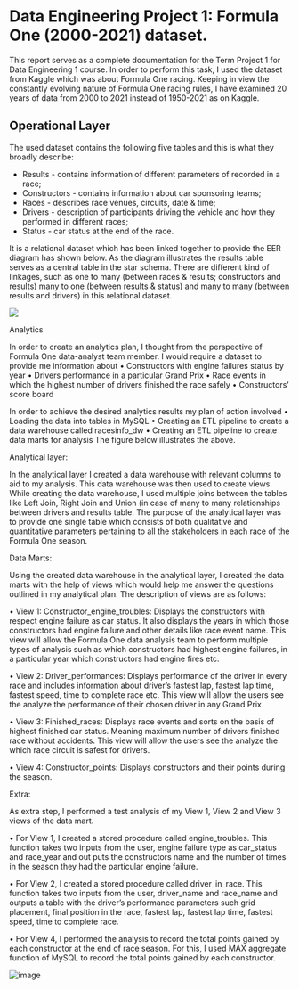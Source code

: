 # Data Engineering Project 1:  Formula One (2000-2021) dataset.

This report serves as a complete documentation for the Term Project 1 for Data Engineering 1 course. In order to perform this task, I used the dataset from Kaggle which was about Formula One racing.  Keeping in view the constantly evolving nature of Formula One racing rules, I have examined 20 years of data from 2000 to 2021 instead of 1950-2021 as on Kaggle. 

## Operational Layer

The used dataset contains the following five tables and this is what they broadly describe:
- Results - contains information of different parameters of recorded in a race;
- Constructors - contains information about car sponsoring teams;
- Races - describes race venues, circuits, date & time;
- Drivers - description of participants driving the vehicle and how they performed in different races;
- Status - car status at the end of the race. 

It is a relational dataset which has been linked together to provide the EER diagram has shown below. As the diagram illustrates the results table serves as a central table in the star schema. There are different kind of linkages, such as one to many (between races & results; constructors and results) many to one (between results & status) and many to many (between results and drivers) in this relational dataset. 

![](https://user-images.githubusercontent.com/90857281/141663842-885b0d34-b444-4641-926d-fe72036b1337.png)

Analytics

In order to create an analytics plan, I thought from the perspective of Formula One 
data-analyst team member. I would require a dataset to provide me information about 
•	Constructors with engine failures status by year
•	Drivers performance in a particular Grand Prix
•	Race events in which the highest number of drivers finished the race safely
•	Constructors’ score board

In order to achieve the desired analytics results my plan of action involved 
•	Loading the data into tables in MySQL
•	Creating an ETL pipeline to create a data warehouse called racesinfo_dw
•	Creating an ETL pipeline to create data marts for analysis 
The figure below illustrates the above.
 


Analytical layer: 

In the analytical layer I created a data warehouse with relevant columns to aid to my analysis. This data warehouse was then used to create views.  While creating the data warehouse, I used multiple joins between the tables like Left Join, Right Join and Union (in case of many to many relationships between drivers and results table. The purpose of the analytical layer was to provide one single table which consists of both qualitative and quantitative parameters pertaining to all the stakeholders in each race of the Formula One season. 
 

 


Data Marts: 

Using the created data warehouse in the analytical layer, I created the data marts with the help of views which would help me answer the questions outlined in my analytical plan. The description of views are as follows:

•	View 1: Constructor_engine_troubles:
Displays the constructors with respect engine failure as car status. It also displays the years in which those constructors had engine failure and other details like race event name.  This view will allow the Formula One data analysis team to perform multiple types of analysis such as which constructors had highest engine failures, in a particular year which constructors had engine fires etc. 

•	View 2: Driver_performances:
Displays performance of the driver in every race and includes information about driver’s fastest lap, fastest lap time, fastest speed, time to complete race etc. This view will allow the users see the analyze the performance of their chosen driver in any Grand Prix

•	View 3: Finished_races:
Displays race events and sorts on the basis of highest finished car status. Meaning maximum number of drivers finished race without accidents. This view will allow the users see the analyze the which race circuit is safest for drivers.

•	View 4: Constructor_points:
Displays constructors and their points during the season.

Extra:

As extra step, I performed a test analysis of my View 1, View 2 and View 3 views of the data mart.

•	For View 1, I created a stored procedure called engine_troubles. This function takes two inputs from the user, engine failure type as car_status and race_year and out puts the constructors name and the number of times in the season they had the particular engine failure.


•	For View 2, I created a stored procedure called driver_in_race. This function takes two inputs from the user, driver_name and race_name and outputs a table with the driver’s performance parameters such grid placement, final position in the race, fastest lap, fastest lap time, fastest speed, time to complete race.


•	For View 4, I performed the analysis to record the total points gained by each constructor at the end of race season. For this, I used MAX aggregate function of MySQL to record the total points gained by each constructor.


![image](https://user-images.githubusercontent.com/90857281/141663857-04cdea6e-25f2-4cf5-90c4-626f43909309.png)


